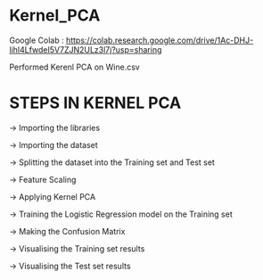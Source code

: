 # Kernel_PCA

Google Colab : https://colab.research.google.com/drive/1Ac-DHJ-lihl4LfwdeI5V7ZJN2ULz3l7j?usp=sharing

Performed Kerenl PCA on Wine.csv 

# STEPS IN KERNEL PCA

-> Importing the libraries

-> Importing the dataset

-> Splitting the dataset into the Training set and Test set

-> Feature Scaling

-> Applying Kernel PCA

-> Training the Logistic Regression model on the Training set

-> Making the Confusion Matrix

-> Visualising the Training set results

-> Visualising the Test set results

